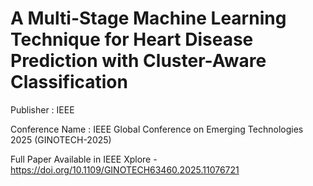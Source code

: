 # A Multi-Stage Machine Learning Technique for Heart Disease Prediction with Cluster-Aware Classification

Publisher : IEEE

Conference Name : IEEE Global Conference on Emerging Technologies 2025 (GINOTECH-2025) 

Full Paper Available in IEEE Xplore - https://doi.org/10.1109/GINOTECH63460.2025.11076721


